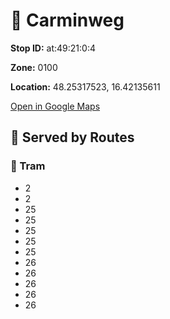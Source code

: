 # 🚉 Carminweg


**Stop ID:** at:49:21:0:4

**Zone:** 0100

**Location:** 48.25317523, 16.42135611

[Open in Google Maps](https://www.google.com/maps?q=48.25317523,16.42135611)

## 🚆 Served by Routes

### 🚊 Tram
- 2
- 2
- 25
- 25
- 25
- 25
- 25
- 26
- 26
- 26
- 26
- 26
